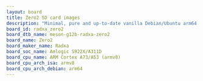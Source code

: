 ```yaml
---
layout: board
title: Zero2 SD card images
description: "Minimal, pure and up-to-date vanilla Debian/Ubuntu arm64 SD card images for Zero2 by Radxa, SoC: Amlogic S922X/A311D, CPU ISA: armv8"
board_id: radxa_zero2
board_dtb_name: meson-g12b-radxa-zero2
board_name: Zero2
board_maker_name: Radxa
board_soc_name: Amlogic S922X/A311D
board_cpu_name: ARM Cortex A73/A53 (armv8)
board_cpu_arch_isa: armv8
board_cpu_arch_debian: arm64
---
```

